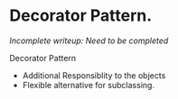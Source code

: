 # Decorator Pattern.
_Incomplete writeup: Need to be completed_

Decorator Pattern 
- Additional Responsiblity to the objects
- Flexible alternative for subclassing.
